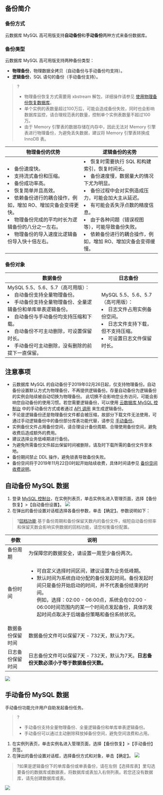 ## 备份简介
### 备份方式
云数据库 MySQL 高可用版支持**自动备份**和**手动备份**两种方式来备份数据库。

### 备份类型
云数据库 MySQL 高可用版支持两种备份类型：
- **物理备份**，物理数据全拷贝（自动备份与手动备份均支持）。
- **逻辑备份**，SQL 语句的备份（手动备份支持）。
>?
>- 物理备份恢复方式需要用 xbstream 解包，详细操作请参见 [使用物理备份恢复数据库](https://cloud.tencent.com/document/product/236/33363)。
>- 单个实例的表数量超过100万后，可能会造成备份失败，同时也会影响数据库监控，请合理规范表的数量，控制单个实例表数量不超过100万。
>- 由于 Memory 引擎表的数据存储在内存中，因此无法对 Memory 引擎表进行物理备份，为避免丢失数据，建议将 Memory 引擎表转换成 InnoDB 表。

| 物理备份的优势 | 逻辑备份的劣势 |
|---------|---------|
| <li>备份速度快。<li>支持流式备份和压缩。<li>备份成功率高。<li>恢复简单并且高效。<li>依赖备份进行的耦合操作，例如，增加 RO、增加灾备会变得更快。<li>物理备份完成的平均时长为逻辑备份的八分之一左右。<li>物理备份的导入速度比逻辑备份导入快十倍左右。| <li>恢复时需要执行 SQL 和构建索引，恢复时间长。<li>备份速度慢，数据量大的情况下尤为明显。<li>备份过程中会对实例造成压力，可能会加大主从延迟。<li>有可能会丢失浮点数的精度信息。<li>由于各种问题（错误视图等），可能导致备份失败。<li>依赖备份进行的耦合操作，例如，增加 RO、增加灾备会变得缓慢。 |

### 备份对象
 | 数据备份 | 日志备份 |
|---------|---------|
 | MySQL 5.5、5.6、5.7（高可用版）：<li>自动备份支持全量物理备份。<li>手动备份支持全量物理备份、全量逻辑备份和单库单表逻辑备份。<li>自动备份与手动备份均支持压缩和下载。<li>自动备份不可主动删除，可设置保留时长。<li>手动备份可主动删除，没有删除的前提下一直保留。 | MySQL 5.5、5.6、5.7（高可用版）：<li>日志文件占用实例备份空间。<li>日志文件支持下载，但不支持压缩。<li>可设置日志文件保留时长。|

## 注意事项
- 云数据库 MySQL 的自动备份于2019年02月26日起，仅支持物理备份。自动备份设置默认方式为物理备份，不再提供逻辑备份。存量自动备份为逻辑备份的实例会陆续被自动切换为物理备份。
此切换不会影响您业务访问，可能会影响您自动备份的使用习惯。若您需要逻辑备份，可以使用 [云数据库 MySQL 控制台](https://console.cloud.tencent.com/cdb) 中的手动备份方式或者通过 [API 调用](https://cloud.tencent.com/document/product/236/15844) 来生成逻辑备份。
- 不论是逻辑备份还是物理备份文件都会被压缩，故部分下载文件无法使用，可通过手动逻辑备份中的备份部分库表功能代替，请参见 [手动备份](#manual-backup)。
- 实例备份文件占用备份空间，请合理设计备份周期、合理使用备份空间，避免收费后造成额外的费用。
- 建议选择业务低峰期进行备份。
- 为避免所需备份文件超出保留时间被删除，请及时下载所需的备份文件至本地。
- 备份期间禁止 DDL 操作，避免锁表导致备份失败。
- 备份空间将于2019年11月22日0时起开始陆续收费，具体时间请参见 [备份空间收费说明](https://cloud.tencent.com/document/product/236/36263)。

## 自动备份 MySQL 数据
1. 登录 [MySQL 控制台](https://console.cloud.tencent.com/cdb)，在实例列表页，单击实例名进入管理页面，选择【备份恢复】>【自动备份设置】。
![](https://main.qcloudimg.com/raw/11a66eaae41cde48918b82ed72ec168d.png)
2. 在弹出的备份设置对话框选择各备份参数，单击【确定】。参数说明如下：
>?[回档功能](https://cloud.tencent.com/document/product/236/7276) 基于备份周期和备份保留天数内的备份文件，缩短自动备份频率和保留天数会影响实例数据的回档功能，请您权衡备份配置。
>
<table>
<thead>
<tr>
<th>参数</th>
<th>说明</th>
</tr>
</thead>
<tbody>
<tr>
<td>备份周期</td>
<td>为保障您的数据安全，请设置一周至少备份两次。</td>
</tr>
<tr>
<td>备份时间</td>
<td><ul><li>可自定义选择时间区间，建议设置为业务低峰期。
<li>默认时间为系统自动分配的备份发起时间。备份发起时间只是备份开始启动的时间，并不代表备份结束的时间。<br>例如，选择：02:00 - 06:00点，系统会在02:00 - 06:00时间范围内的某一个时间点发起备份，具体的发起时间点取决于后端备份策略和备份系统状况。</td>
</tr>
<tr>
<td>数据备份保留时间</td>
<td>数据备份文件可以保留7天 - 732天，默认为7天。</td>
</tr>
<tr>
<td>日志备份保留时间</td>
<td>日志备份文件可以保留7天 - 732天，默认为7天。<strong>日志备份天数必须小于等于数据备份天数。</strong>  </td>
</tr>
</tbody></table>
<img src="https://main.qcloudimg.com/raw/25aa34cfab719c62ffb7bd4e988135c9.png"  style="margin:0;">


<span id = "manual-backup"></span>
## 手动备份 MySQL 数据
手动备份功能允许用户自助发起备份任务。
>?
>- 手动备份支持全量物理备份、全量逻辑备份和单库单表逻辑备份。
>- 手动备份可以通过主动删除释放掉备份空间，避免空间浪费和占用。
>
1. 在实例列表页，单击实例名进入管理页面，选择【备份恢复】>【手动备份】页签。
2. 在弹出的备份设置对话框，选择备份方式和对象，单击【确定】。
![](https://main.qcloudimg.com/raw/8a1361c70fc2aaf8d260e8d45fe2fbc0.png)
>?如果是逻辑备份下的单库备份或单表备份，请在左侧【选择库表】里勾选要备份的数据库或数据表，将数据库或表加入右侧列表。若您还没有数据库，请先创建数据库或表。
>
![](https://main.qcloudimg.com/raw/617cc91e5df28c6f1bffbd87519625a0.png)

